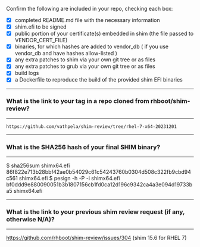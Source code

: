 Confirm the following are included in your repo, checking each box:

 - [X] completed README.md file with the necessary information
 - [X] shim.efi to be signed
 - [X] public portion of your certificate(s) embedded in shim (the file passed to VENDOR_CERT_FILE)
 - [X] binaries, for which hashes are added to vendor_db ( if you use vendor_db and have hashes allow-listed )
 - [X] any extra patches to shim via your own git tree or as files
 - [X] any extra patches to grub via your own git tree or as files
 - [X] build logs
 - [X] a Dockerfile to reproduce the build of the provided shim EFI binaries

*******************************************************************************
### What is the link to your tag in a repo cloned from rhboot/shim-review?
*******************************************************************************
`https://github.com/vathpela/shim-review/tree/rhel-7-x64-20231201`

*******************************************************************************
### What is the SHA256 hash of your final SHIM binary?
*******************************************************************************
$ sha256sum shimx64.efi
86f822e713b28bbf42ae0b54029c61c54243760b0304d508c322fb9cbd94c561  shimx64.efi
$ pesign -h -P -i shimx64.efi
bf0ddd9e880090051b3b1807156cb1fd0ca12d196c9342ca4a3e094d19733ba5 shimx64.efi

*******************************************************************************
### What is the link to your previous shim review request (if any, otherwise N/A)?
*******************************************************************************
https://github.com/rhboot/shim-review/issues/304 (shim 15.6 for RHEL 7)

